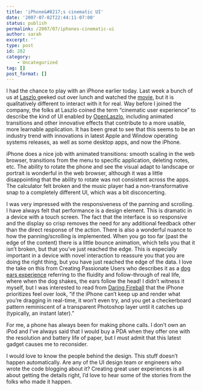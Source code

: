 ```yaml
---
title: 'iPhone&#8217;s cinematic UI'
date: '2007-07-02T22:44:11-07:00'
status: publish
permalink: /2007/07/iphones-cinematic-ui
author: sarah
excerpt: ''
type: post
id: 282
category:
    - Uncategorized
tag: []
post_format: []
---
```

I had the chance to play with an iPhone earlier today. Last week a bunch of us at [Laszlo ](http://www.laszlosystems.com)geeked out over lunch and watched the [movie](http://www.apple.com/iphone/usingiphone/guidedtour_large.html), but it is qualitatively different to interact with it for real. Way before I joined the company, the folks at Laszlo coined the term “cinematic user experience” to describe the kind of UI enabled by [OpenLaszlo](http://www.openlaszlo.org), including animated transitions and other innovative effects that contribute to a more usable, more learnable application. It has been great to see that this seems to be an industry trend with innovations in latest Apple and Window operating systems releases, as well as some desktop apps, and now the iPhone.

iPhone does a nice job with animated transitions: smooth scaling in the web browser, transitions from the menu to specific application, deleting notes, etc. The ability to rotate the phone and see the visual adapt to landscape or portrait is wonderful in the web browser, although it was a little disappointing that the ability to rotate was not consistent across the apps. The calculator felt broken and the music player had a non-transformative snap to a completely different UI, which was a bit disconcerting.

I was very impressed with the responsiveness of the panning and scrolling. I have always felt that performance is a design element. This is dramatic in a device with a touch screen. The fact that the interface is so responsive and the display so crisp removes the need for any additional feedback other than the direct response of the action. There is also a wonderful nuance to how the panning/scrolling is implemented. When you go too far (past the edge of the content) there is a little bounce animation, which tells you that it isn’t broken, but that you’ve just reached the edge. This is especially important in a device with novel interaction to reassure you that you are doing the right thing, but you have just reached the edge of the data. I love the take on this from Creating Passionate Users who describes it as a [dog ears experience](http://headrush.typepad.com/creating_passionate_users/2007/01/iphone_and_the_.html) referring to the fluidity and follow-through of real life, where when the dog shakes, the ears follow the head! I didn’t witness it myself, but I was interested to read from [Daring Fireball](http://daringfireball.net/2007/06/iphone_first_impressions) that the iPhone prioritizes feel over look, “if the iPhone can’t keep up and render what you’re dragging in real-time, it won’t even try, and you get a checkerboard pattern reminiscent of a transparent Photoshop layer until it catches up (typically, an instant later).”

For me, a phone has always been for making phone calls. I don’t own an iPod and I’ve always said that I would buy a PDA when they offer one with the resolution and battery life of paper, but I must admit that this latest gadget causes me to reconsider.

I would love to know the people behind the design. This stuff doesn’t happen automatically. Are any of the UI design team or engineers who wrote the code blogging about it? Creating great user experiences is all about getting the details right, I’d love to hear some of the stories from the folks who made it happen.